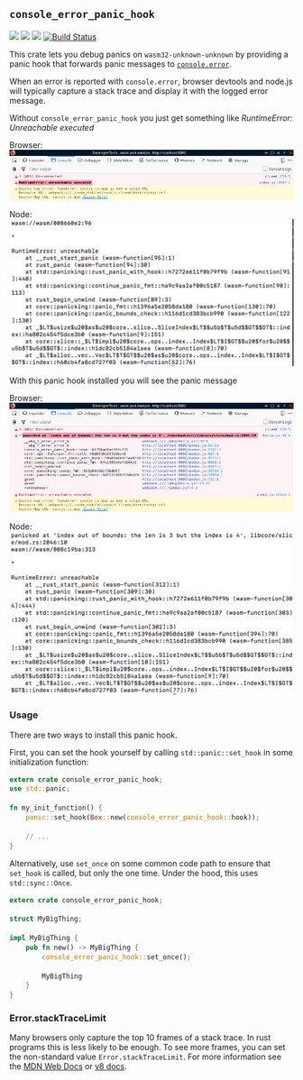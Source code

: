 ## `console_error_panic_hook`

[![](https://docs.rs/console_error_panic_hook/badge.svg)](https://docs.rs/console_error_panic_hook/)
[![](https://img.shields.io/crates/v/console_error_panic_hook.svg)](https://crates.io/crates/console_error_panic_hook)
[![](https://img.shields.io/crates/d/console_error_panic_hook.png)](https://crates.io/crates/console_error_panic_hook)
[![Build Status](https://travis-ci.org/rustwasm/console_error_panic_hook.svg?branch=master)](https://travis-ci.org/rustwasm/console_error_panic_hook)

This crate lets you debug panics on `wasm32-unknown-unknown` by providing a
panic hook that forwards panic messages to
[`console.error`](https://developer.mozilla.org/en-US/docs/Web/API/Console/error).

When an error is reported with `console.error`, browser devtools and node.js
will typically capture a stack trace and display it with the logged error
message.

Without `console_error_panic_hook` you just get something like *RuntimeError: Unreachable executed*

Browser:
![Console without panic hook](without_panic_hook.png)

Node:
![Node console without panic hook](without_panic_hook_node.png)

With this panic hook installed you will see the panic message

Browser:
![Console with panic hook set up](with_panic_hook.png)

Node:
![Node console with panic hook set up](with_panic_hook_node.png)

### Usage

There are two ways to install this panic hook.

First, you can set the hook yourself by calling `std::panic::set_hook` in
some initialization function:

```rust
extern crate console_error_panic_hook;
use std::panic;

fn my_init_function() {
    panic::set_hook(Box::new(console_error_panic_hook::hook));

    // ...
}
```

Alternatively, use `set_once` on some common code path to ensure that
`set_hook` is called, but only the one time. Under the hood, this uses
`std::sync::Once`.

```rust
extern crate console_error_panic_hook;

struct MyBigThing;

impl MyBigThing {
    pub fn new() -> MyBigThing {
        console_error_panic_hook::set_once();

        MyBigThing
    }
}
```

### Error.stackTraceLimit

Many browsers only capture the top 10 frames of a stack trace. In rust programs this is less likely to be enough. To see more frames, you can set the non-standard value `Error.stackTraceLimit`. For more information see the [MDN Web Docs](https://developer.mozilla.org/en-US/docs/Web/JavaScript/Microsoft_Extensions/Error.stackTraceLimit) or [v8 docs](https://v8.dev/docs/stack-trace-api).

